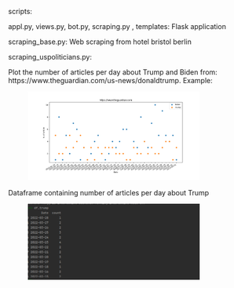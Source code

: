 scripts:

appl.py, views.py, bot.py, scraping.py , templates: 
Flask application 




scraping_base.py:
       Web scraping from hotel bristol berlin


scraping_uspoliticians.py:


<p align="left">
Plot the number of articles per day about Trump and Biden from:
https://www.theguardian.com/us-news/donaldtrump. 
Example:
</p>
<figure>
  <img src="Figure_1.png" width="350"
 alt="output">

</figure>



<p align="left">
Dataframe containing number of articles per day about Trump 
</p>
<figure>
  <img src="Figure_2.png" width="350"
 alt="output">
</figure>